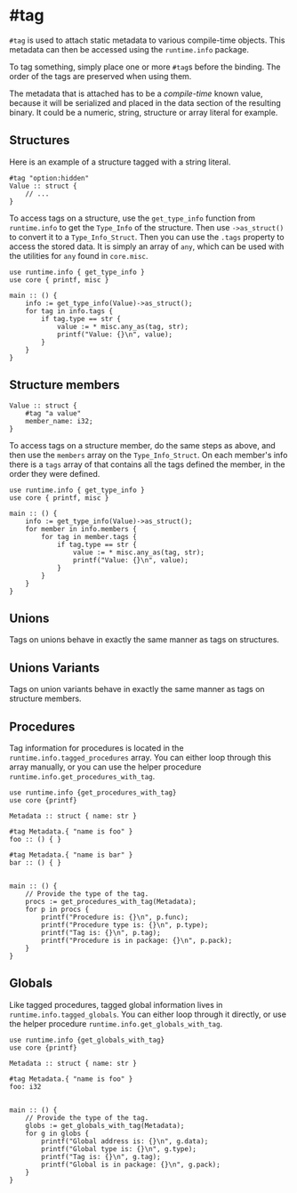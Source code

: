 # #tag

`#tag` is used to attach static metadata to various compile-time objects.
This metadata can then be accessed using the `runtime.info` package.

To tag something, simply place one or more `#tag`s before the binding.
The order of the tags are preserved when using them.

The metadata that is attached has to be a *compile-time* known value,
because it will be serialized and placed in the data section of the
resulting binary. It could be a numeric, string, structure or array literal
for example.


## Structures

Here is an example of a structure tagged with a string literal.

```onyx
#tag "option:hidden"
Value :: struct {
    // ...
}
```

To access tags on a structure, use the `get_type_info` function from `runtime.info` to
get the `Type_Info` of the structure. Then use `->as_struct()` to convert it to a
`Type_Info_Struct`. Then you can use the `.tags` property to access the stored data.
It is simply an array of `any`, which can be used with the utilities for `any` found
in `core.misc`.

```onyx
use runtime.info { get_type_info }
use core { printf, misc }

main :: () {
    info := get_type_info(Value)->as_struct();
    for tag in info.tags {
        if tag.type == str {
            value := * misc.any_as(tag, str);
            printf("Value: {}\n", value);
        }
    }
}
```

## Structure members

```onyx
Value :: struct {
    #tag "a value"
    member_name: i32;
}
```

To access tags on a structure member, do the same steps as above, and then use
the `members` array on the `Type_Info_Struct`. On each member's info there is a `tags`
array of that contains all the tags defined the member, in the order they were
defined.

```onyx
use runtime.info { get_type_info }
use core { printf, misc }

main :: () {
    info := get_type_info(Value)->as_struct();
    for member in info.members {
        for tag in member.tags {
            if tag.type == str {
                value := * misc.any_as(tag, str);
                printf("Value: {}\n", value);
            }
        }
    }
}
```

## Unions

Tags on unions behave in exactly the same manner as tags on structures.

## Unions Variants

Tags on union variants behave in exactly the same manner as tags on structure members.

## Procedures

Tag information for procedures is located in the `runtime.info.tagged_procedures` array.
You can either loop through this array manually, or you can use the helper procedure
`runtime.info.get_procedures_with_tag`.

```onyx
use runtime.info {get_procedures_with_tag}
use core {printf}

Metadata :: struct { name: str }

#tag Metadata.{ "name is foo" }
foo :: () { }

#tag Metadata.{ "name is bar" }
bar :: () { }


main :: () {
    // Provide the type of the tag.
    procs := get_procedures_with_tag(Metadata);
    for p in procs {
        printf("Procedure is: {}\n", p.func);
        printf("Procedure type is: {}\n", p.type);
        printf("Tag is: {}\n", p.tag);
        printf("Procedure is in package: {}\n", p.pack);
    }
}
```

## Globals

Like tagged procedures, tagged global information lives in `runtime.info.tagged_globals`.
You can either loop through it directly, or use the helper procedure `runtime.info.get_globals_with_tag`.

```onyx
use runtime.info {get_globals_with_tag}
use core {printf}

Metadata :: struct { name: str }

#tag Metadata.{ "name is foo" }
foo: i32


main :: () {
    // Provide the type of the tag.
    globs := get_globals_with_tag(Metadata);
    for g in globs {
        printf("Global address is: {}\n", g.data);
        printf("Global type is: {}\n", g.type);
        printf("Tag is: {}\n", g.tag);
        printf("Global is in package: {}\n", g.pack);
    }
}
```

